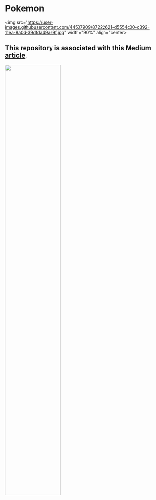 # Pokemon

<img src="https://user-images.githubusercontent.com/44507909/87222621-d5554c00-c392-11ea-8a0d-39dfda49ae9f.jpg" width="90%" align="center></img>
                                                                                                                                   
                                                                                                                                   

## This repository is associated with this Medium [article](https://medium.com/swlh/mvvm-with-hilt-rxjava-3-retrofit-room-live-data-and-view-binding-8da9bb1004bf).



 <img src="https://user-images.githubusercontent.com/44507909/87222645-12b9d980-c393-11ea-993e-cdf2f7e742c0.gif" width="60%"></img> 
